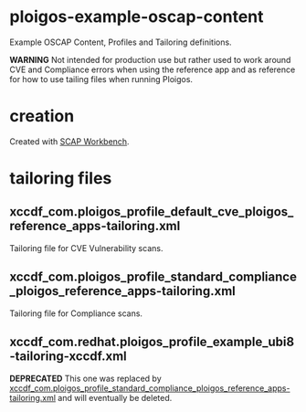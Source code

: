 # ploigos-example-oscap-content
Example OSCAP Content, Profiles and Tailoring definitions.

**WARNING** Not intended for production use but rather used to work around CVE and Compliance
errors when using the reference app and as reference for how to use tailing files when running
Ploigos.

# creation

Created with [SCAP Workbench](https://www.open-scap.org/tools/scap-workbench/).

# tailoring files

## xccdf_com.ploigos_profile_default_cve_ploigos_reference_apps-tailoring.xml

Tailoring file for CVE Vulnerability scans.

## xccdf_com.ploigos_profile_standard_compliance_ploigos_reference_apps-tailoring.xml

Tailoring file for Compliance scans.

## xccdf_com.redhat.ploigos_profile_example_ubi8-tailoring-xccdf.xml

**DEPRECATED** This one was replaced by [xccdf_com.ploigos_profile_standard_compliance_ploigos_reference_apps-tailoring.xml](./xccdf_com.ploigos_profile_standard_compliance_ploigos_reference_apps-tailoring.xml) and will eventually be
deleted.
